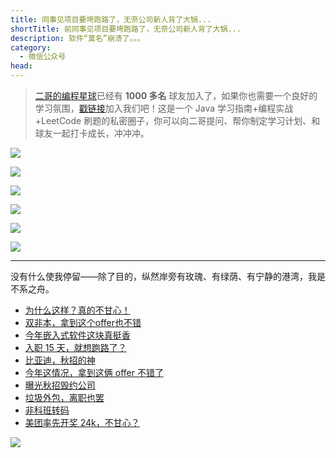 ```yaml
---
title: 同事见项目要垮跑路了，无奈公司新人背了大锅...
shortTitle: 前同事见项目要垮跑路了，无奈公司新人背了大锅...
description: 软件“莫名”崩溃了。。。
category:
  - 微信公众号
head:
---
```


> [二哥的编程星球](https://mp.weixin.qq.com/s/e5Q4aJCX9xccTzBBGepx4g)已经有 **1000 多名** 球友加入了，如果你也需要一个良好的学习氛围，[戳链接](https://mp.weixin.qq.com/s/e5Q4aJCX9xccTzBBGepx4g)加入我们吧！这是一个 Java 学习指南+编程实战+LeetCode 刷题的私密圈子，你可以向二哥提问、帮你制定学习计划、和球友一起打卡成长，冲冲冲。

![](http://cdn.tobebetterjavaer.com/tobebetterjavaer/images/nice-article/weixin-qiantsxxmykpllwngsxrbldg-da6a85f1-2544-4410-a42e-6721ca5fa85c.jpg)



![](http://cdn.tobebetterjavaer.com/tobebetterjavaer/images/nice-article/weixin-qiantsxxmykpllwngsxrbldg-76aa00e4-41a6-44e9-9b25-0b82551ef67a.jpg)

![](http://cdn.tobebetterjavaer.com/tobebetterjavaer/images/nice-article/weixin-qiantsxxmykpllwngsxrbldg-d3345136-764a-4b57-a3e4-8fa98a5f574c.jpg)

![](http://cdn.tobebetterjavaer.com/tobebetterjavaer/images/nice-article/weixin-qiantsxxmykpllwngsxrbldg-146eb782-427f-42f8-bae4-17a88aca6609.jpg)

![](http://cdn.tobebetterjavaer.com/tobebetterjavaer/images/nice-article/weixin-qiantsxxmykpllwngsxrbldg-895d4642-7868-4a5b-83a6-df5bb1d78762.jpg)

![](http://cdn.tobebetterjavaer.com/tobebetterjavaer/images/nice-article/weixin-qiantsxxmykpllwngsxrbldg-9d861226-854d-41c0-802e-5f8421506c8b.jpg)



---

没有什么使我停留——除了目的，纵然岸旁有玫瑰、有绿荫、有宁静的港湾，我是不系之舟。

- [为什么这样？真的不甘心！](https://mp.weixin.qq.com/s/oshIokqSO_OMeNJeQKpeGA)
- [双非本，拿到这个offer也不错](https://mp.weixin.qq.com/s/OHXpEOKcLaKW8h0TS4Xqjg)
- [今年嵌入式软件这块真挺香](https://mp.weixin.qq.com/s/6YuyA1Ja5RfDEQatfsQpjA)
- [入职 15 天，就想跑路了？](https://mp.weixin.qq.com/s/EW95wdK4SM0CiBEJqUP7Mg)
- [比亚迪，秋招的神](https://mp.weixin.qq.com/s/PmVwFKsXkGeJjmNPiu5hrQ)
- [今年这情况，拿到这俩 offer 不错了](https://mp.weixin.qq.com/s/xxl1qOKQUrVoO-bRJorE6Q)
- [曝光秋招毁约公司](https://mp.weixin.qq.com/s/gOuoM27tl4l6GW7aqZu98Q)
- [垃圾外包，离职也罢](https://mp.weixin.qq.com/s/3Iry19JaEoN4pA3-JDtVhw)
- [非科班转码](https://mp.weixin.qq.com/s/CyJAVQza-9zmDdboStKe8w)
- [美团率先开奖 24k，不甘心？](https://mp.weixin.qq.com/s/MGqyie9KvD6kH8Tuv2mqOw)

![](https://files.mdnice.com/user/3903/b7e50cf4-6fca-4511-9bfd-aa1ed9eb587b.png)
